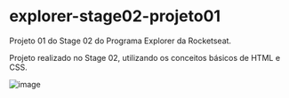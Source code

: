 # explorer-stage02-projeto01
Projeto 01 do Stage 02 do Programa Explorer da Rocketseat.

Projeto realizado no Stage 02, utilizando os conceitos básicos de HTML e CSS.

![image](https://user-images.githubusercontent.com/107883686/182977410-be459bed-13be-482e-8e35-63a836ea171c.png)

